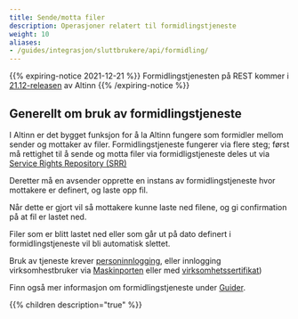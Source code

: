 ```yaml
---
title: Sende/motta filer
description: Operasjoner relatert til formidlingstjeneste
weight: 10
aliases:
- /guides/integrasjon/sluttbrukere/api/formidling/
---
```


{{% expiring-notice 2021-12-21 %}}
Formidlingstjenesten på REST kommer i [21.12-releasen](/docs/ny-funksjonalitet/prodsetting/) av Altinn
{{% /expiring-notice %}}

## Generellt om bruk av formidlingstjeneste
I Altinn er det bygget funksjon for å la Altinn fungere som formidler mellom sender og mottaker av filer. 
Formidlingstjeneste fungerer via flere steg; 
først må rettighet til å sende og motta filer via formidligstjeneste deles ut via [Service Rights Repository (SRR)](../tjenesteeiere/rest/tjenesteeierstyrte-rettigheter/)

Deretter må en avsender opprette en instans av formidlingstjeneste hvor mottakere er definert, og laste opp fil.

Når dette er gjort vil så mottakere kunne laste ned filene, og gi confirmation på at fil er lastet ned.

Filer som er blitt lastet ned eller som går ut på dato definert i formidlingstjeneste vil bli automatisk slettet.

Bruk av tjeneste krever [personinnlogging](../kom-i-gang/person/), eller innlogging virksomhestbruker via 
[Maskinporten](../kom-i-gang/virksomhet/#autentisering-med-virksomhetsbruker-og-maskinporten) 
eller med [virksomhetssertifikat](../kom-i-gang/virksomhet/#autentisering-med-virksomhetsbruker-og-virksomhetssertifikat))

Finn også mer informasjon om formidlingstjeneste under [Guider](/docs/guides/).

{{% children description="true" %}}
